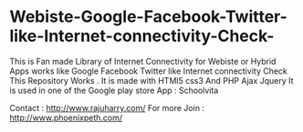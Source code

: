 # Webiste-Google-Facebook-Twitter-like-Internet-connectivity-Check-
This is Fan made Library of Internet Connectivity for Webiste or Hybrid Apps works like  Google  Facebook Twitter like Internet connectivity Check 
This Repository Works . It is made with HTMl5 css3 And PHP Ajax Jquery
It is used in one of the Google play store App : Schoolvita

Contact : http://www.rajuharry.com/
For more Join : http://www.phoenixpeth.com/
